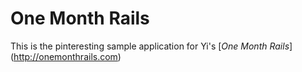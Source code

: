 # One Month Rails

This is the pinteresting sample application for Yi's [*One Month Rails*] (http://onemonthrails.com)
